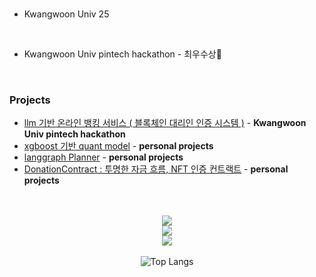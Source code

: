 <br>

- Kwangwoon Univ 25
<br>

- Kwangwoon Univ pintech hackathon - 최우수상🥈


<br>

### Projects
- [llm 기반 온라인 뱅킹 서비스 ( 블록체인 대리인 인증 시스템 )](../../../llm-banking-with-nft) - **Kwangwoon Univ pintech hackathon**
- [xgboost 기반 quant model](../../../xgboost_for_quant) - **personal projects**
- [langgraph Planner](../../../llan) -  **personal projects**
- [DonationContract : 투명한 자금 흐름, NFT 인증 컨트랙트](../../../DonationContract_Service) -  **personal projects**

<br>
<br>

<div align="center">



  <img src="https://img.shields.io/badge/Main%20Language-Python, Typescript, Go-blue?style=for-the-badge&logo=python&logoColor=white" />
  <br>
  <img src="https://img.shields.io/badge/AI%20%26%20DL-PyTorch-%23EE4C2C?style=for-the-badge&logo=pytorch&logoColor=white" />
  <br>
  <img src="https://img.shields.io/badge/Web-svelte-%23FF3E00?style=for-the-badge&logo=svelte&logoColor=black" />

</div>

<br>

<div align="center">
  <img src="https://github-readme-stats.vercel.app/api/top-langs/?username=naturesh&layout=compact&theme=" alt="Top Langs"/>
</div>
